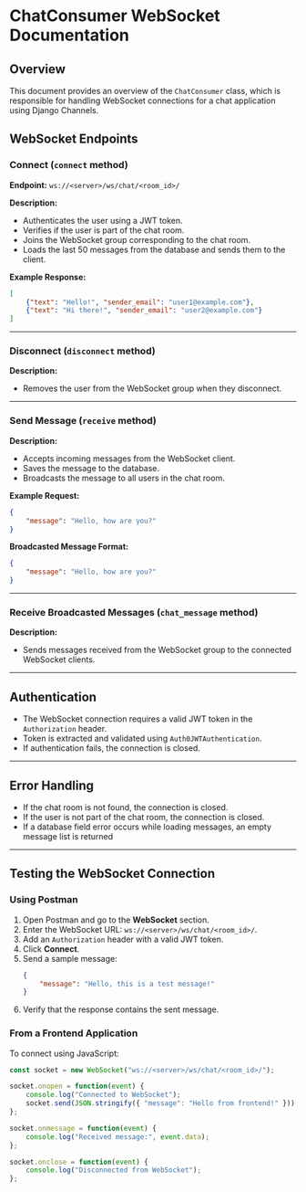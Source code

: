 # ChatConsumer WebSocket Documentation

## Overview
This document provides an overview of the `ChatConsumer` class, which is responsible for handling WebSocket connections for a chat application using Django Channels.

## WebSocket Endpoints

### Connect (`connect` method)
**Endpoint:** `ws://<server>/ws/chat/<room_id>/`

**Description:**
- Authenticates the user using a JWT token.
- Verifies if the user is part of the chat room.
- Joins the WebSocket group corresponding to the chat room.
- Loads the last 50 messages from the database and sends them to the client.

**Example Response:**
```json
[
    {"text": "Hello!", "sender_email": "user1@example.com"},
    {"text": "Hi there!", "sender_email": "user2@example.com"}
]
```

---

### Disconnect (`disconnect` method)
**Description:**
- Removes the user from the WebSocket group when they disconnect.

---

### Send Message (`receive` method)
**Description:**
- Accepts incoming messages from the WebSocket client.
- Saves the message to the database.
- Broadcasts the message to all users in the chat room.

**Example Request:**
```json
{
    "message": "Hello, how are you?"
}
```

**Broadcasted Message Format:**
```json
{
    "message": "Hello, how are you?"
}
```

---

### Receive Broadcasted Messages (`chat_message` method)
**Description:**
- Sends messages received from the WebSocket group to the connected WebSocket clients.

---

## Authentication
- The WebSocket connection requires a valid JWT token in the `Authorization` header.
- Token is extracted and validated using `Auth0JWTAuthentication`.
- If authentication fails, the connection is closed.

---

## Error Handling
- If the chat room is not found, the connection is closed.
- If the user is not part of the chat room, the connection is closed.
- If a database field error occurs while loading messages, an empty message list is returned


---

## Testing the WebSocket Connection

### Using Postman
1. Open Postman and go to the **WebSocket** section.
2. Enter the WebSocket URL: `ws://<server>/ws/chat/<room_id>/`.
3. Add an `Authorization` header with a valid JWT token.
4. Click **Connect**.
5. Send a sample message:
   ```json
   {
       "message": "Hello, this is a test message!"
   }
   ```
6. Verify that the response contains the sent message.

### From a Frontend Application
To connect using JavaScript:
```javascript
const socket = new WebSocket("ws://<server>/ws/chat/<room_id>/");

socket.onopen = function(event) {
    console.log("Connected to WebSocket");
    socket.send(JSON.stringify({ "message": "Hello from frontend!" }));
};

socket.onmessage = function(event) {
    console.log("Received message:", event.data);
};

socket.onclose = function(event) {
    console.log("Disconnected from WebSocket");
};
```